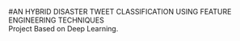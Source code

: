 #AN HYBRID DISASTER TWEET CLASSIFICATION USING FEATURE ENGINEERING TECHNIQUES
<br>
Project Based on Deep Learning.
